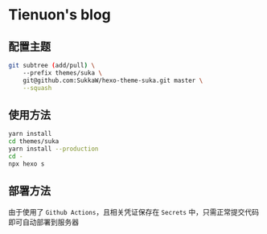 # Tienuon's blog

## 配置主题

```Bash
git subtree (add/pull) \
    --prefix themes/suka \
    git@github.com:SukkaW/hexo-theme-suka.git master \
    --squash
```

## 使用方法

```Bash
yarn install
cd themes/suka
yarn install --production
cd -
npx hexo s
```

## 部署方法

由于使用了 `Github Actions`，且相关凭证保存在 `Secrets` 中，只需正常提交代码即可自动部署到服务器
